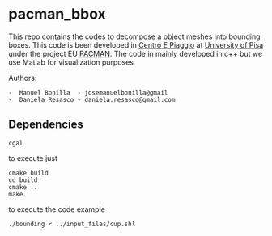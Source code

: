 pacman_bbox
===========

This repo contains the codes to decompose a object meshes into bounding boxes.
This code is been developed in [Centro E Piaggio](http://www.centropiaggio.unipi.it/) at [University of Pisa](http://www.unipi.it/) under the project 
EU [PACMAN](http://www.pacman-project.eu/).
The code in mainly developed in c++ but we use Matlab for visualization purposes

Authors:

    -  Manuel Bonilla  - josemanuelbonilla@gmail
    -  Daniela Resasco - daniela.resasco@gmail.com

## Dependencies

    cgal

to execute just

    cmake build
    cd build
    cmake ..
    make
  
to execute the code example

    ./bounding < ../input_files/cup.shl
  
